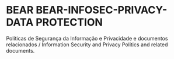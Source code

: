 # BEAR BEAR-INFOSEC-PRIVACY-DATA PROTECTION
Políticas de Segurança da Informação e Privacidade e documentos relacionados /  Information Security and Privacy Politics and related documents.
